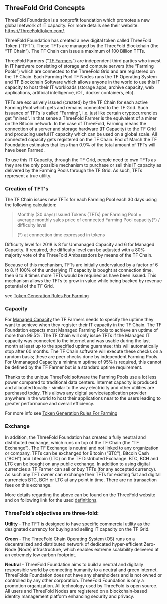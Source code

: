 ## ThreeFold Grid Concepts
<!---
![](grid.png)
--->
ThreeFold Foundation is a nonprofit foundation which promotes a new global network of IT capacity. For more details see their website:  https://ThreeFoldtoken.com/. 

ThreeFold Foundation has created a new digital token called ThreeFold Token (“TFT”). These TFTs are managed by the ThreeFold Blockchain (the “TF Chain”). The TF Chain can issue a maximum of 100 Billion TFTs. 

ThreeFold Farmers (“[TF Farmers](https://docs.grid.tf/threefold/info/src/branch/master/legal/definitions.md)”) are independent third parties who invest in IT hardware consisting of storage and compute servers (the “Farming Pools”) which are connected to the ThreeFold Grid and are registered on the TF Chain. Each Farming Pool TF Nodes runs the TF Operating System and TF Blockchain Software which allows anyone in the world to use this IT capacity to host their IT workloads (storage apps, archive capacity, web applications, artificial intelligence, iOT, docker containers, etc). 

TFTs are exclusively issued (created) by the TF Chain for each active Farming Pool which gets and remains connected to the TF Grid. Such issuance of TFTs is called “Farming”, i.e. just like certain cryptocurrencies get ”mined”. In that sense a ThreeFold Farmer is the equivalent of a miner on the Bitcoin network. In the case of ThreeFold, Farming means the connection of a server and storage hardware (IT Capacity) to the TF Grid and producing useful IT capacity which can be used on a global scale. All connected capacity gets registered on the TF Chain. End of March the TF Foundation estimates that less than 0.9% of the total amount of TFTs will have been Farmed. 

To use this IT Capacity, through the TF Grid, people need to own TFTs as they are the only possible mechanism to purchase or sell this IT capacity as delivered by the Farming Pools through the TF Grid. As such, TFTs represent a true utility. 

### Creation of TFT's

The TF Chain issues new TFTs for each Farming Pool each 30 days using the following calculation:

> Monthly (30 days) Issued Tokens (TFTs) per Farming Pool =  
> average monthly sales price of connected Farming Pool capacity(*)
> / difficulty level
>
> (*) at connection time expressed in tokens 

Difficulty level for 2018 is 8 for Unmanaged Capacity and 6 for Managed Capacity. If required, the difficulty level can be adjusted with a 80% majority vote of the ThreeFold Ambassadors by means of the TF Chain. 

Because of this mechanism, TFTs are initially undervalued by a factor of 6 to 8. If 100% of the underlying IT capacity is bought at connection time, then 6 to 8 times more TFTs would be required as have been issued. This mechanism allows the TFTs to grow in value while being backed by revenue potential of the TF Grid.

see [Token Generation Rules For Farming](https://docs.grid.tf/threefold/info/src/branch/master/concepts/Token_Generation_Rules_For_Farming.md#token-generation-rules-for-farming)

### Capacity

For [Managed Capacity](https://docs.grid.tf/threefold/info/src/branch/master/legal/definitions.md) the TF Farmers needs to specify the uptime they want to achieve when they register their IT capacity in the TF Chain. The TF Foundation expects most Managed Farming Pools to achieve an uptime of more than 99.5%. The TF Chain will only issue TFTs if the Managed IT capacity was connected to the internet and was usable during the last month at least up to the specified uptime guarantee; this will automatically stop after 60 months. The TF Chain software will execute these checks on a random basis; these are peer checks done by independent Farming Pools. For Unmanaged Capacity a minimum uptime of 95% is required, this cannot be defined by the TF Farmer but is a standard uptime requirement.

Thanks to the unique ThreeFold software the Farming Pools use a lot less power compared to traditional data centers. Internet capacity is produced and allocated locally - similar to the way electricity and other utilities are purchased today. This allows any digital service/application provider anywhere in the world to host their applications near to the users leading to greater performance and overall efficiency.

For more info see [Token Generation Rules For Farming](https://docs.grid.tf/threefold/info/src/branch/master/concepts/Token_Generation_Rules_For_Farming.md#token-generation-rules-for-farming)

### Exchange

In addition, the ThreeFold Foundation has created a fully neutral and distributed exchange, which runs on top of the TF Chain (the “TF Exchange”). The TF Exchange is neutral and not linked to any organization or company. TFTs can be exchanged for Bitcoin (“BTC”), Bitcoin Cash (“BCH”) and Litecoin (LTC) on the TF Distributed Exchange. BTC, BCH and LTC can be bought on any public exchange. In addition to using digital currencies a TF Farmer can sell or buy TFTs (for any accepted currency). As such any TFT owner can exchange their TFTs for existing fiat and digital currencies BTC, BCH or LTC at any point in time. There are no transaction fees on this exchange.

More details regarding the above can be found on the ThreeFold website and on following link for the used [definitions](https://docs.grid.tf/threefold/info/src/branch/master/legal/definitions.md).


### ThreeFold’s objectives are three-fold:

**Utility** - The TFT is designed to have specific commercial utility as the designated currency for buying and selling IT capacity on the TF Grid. 

**Green** - The ThreeFold Chain Operating System (OS) runs on a decentralized and distributed network of dedicated hyper-efficient Zero-Node (Node) infrastructure, which enables extreme scalability delivered at an extremely low carbon footprint.

**Neutral** - ThreeFold Foundation aims to build a neutral and digitally responsible world by connecting humanity to a neutral and green internet. ThreeFolds Foundation does not have any shareholders and is not owned or controlled by any other corporation. ThreeFold Foundation is only a promotion organization. All technology used by ThreeFold is open source. All users and ThreeFold Nodes are registered on a blockchain-based identity management platform enhancing security and privacy.  ​
